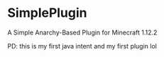 # SimplePlugin
A Simple Anarchy-Based Plugin for Minecraft 1.12.2

PD: this is my first java intent and my first plugin lol
